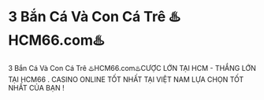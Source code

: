 # 3 Bắn Cá Và Con Cá Trê ♨️HCM66.com♨️

3 Bắn Cá Và Con Cá Trê ♨️HCM66.com♨️CƯỢC LỚN TẠI HCM - THẮNG LỚN TẠI HCM66 . CASINO ONLINE TỐT NHẤT TẠI VIỆT NAM LỰA CHỌN TỐT NHẤT CỦA BẠN !
